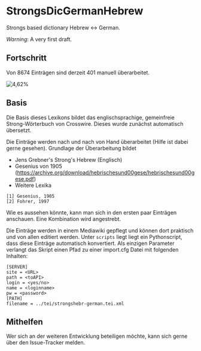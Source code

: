# StrongsDicGermanHebrew

Strongs based dictionary Hebrew <-> German.

*Warning*: A very first draft.

## Fortschritt

Von 8674 Einträgen sind derzeit 401 manuell überarbeitet. 

![4,62%](https://progress-bar.dev/4)

## Basis 

Die Basis dieses Lexikons bildet das englischsprachige, gemeinfreie Strong-Wörterbuch von Crosswire. Dieses wurde zunächst automatisch übersetzt. 

Die Einträge werden nach und nach von Hand überarbeitet (Hilfe ist dabei gerne gesehen). Grundlage der Überarbeitung bildet 

* Jens Grebner's Strong's Hebrew (Englisch)
* Gesenius von 1905 (https://archive.org/download/hebrischesund00gese/hebrischesund00gese.pdf)
* Weitere Lexika

```
[1] Gesenius, 1905
[2] Fohrer, 1997
```

Wie es aussehen könnte, kann man sich in den ersten paar Einträgen anschauen. Eine Kombination wird angestrebt. 

Die Einträge werden in einem Mediawiki gepflegt und können dort praktisch und von allen editiert werden. Unter ``scripts`` liegt liegt ein Pythonscript, dass diese Einträge automatisch konvertiert. Als einzigen Parameter verlangt das Skript einen Pfad zu einer import.cfg Datei mit folgenden Inhalten:

```
[SERVER]
site = <URL>
path = <toAPI>
login = <yes/no>
name = <loginname>
pw = <password>
[PATH]
filename = ../tei/strongshebr-german.tei.xml
```

## Mithelfen

Wer sich an der weiteren Entwicklung beteiligen möchte, kann sich gerne über den Issue-Tracker melden. 
